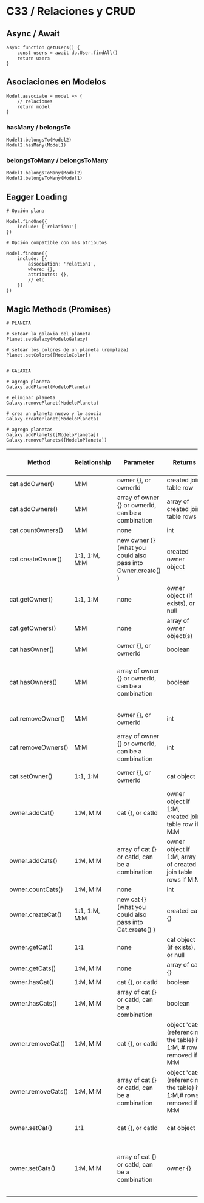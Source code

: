 # C33 / Relaciones y CRUD


## Async / Await

```
async function getUsers() {
    const users = await db.User.findAll()
    return users
}
```
## Asociaciones en Modelos
```
Model.associate = model => {
    // relaciones
    return model
}
```

### hasMany / belongsTo

```
Model1.belongsTo(Model2)
Model2.hasMany(Model1)
```

### belongsToMany / belongsToMany

```
Model1.belongsToMany(Model2)
Model2.belongsToMany(Model1)
```


## Eagger Loading
```
# Opción plana

Model.findOne({
    include: ['relation1']
})

# Opción compatible con más atributos

Model.findOne({
    include: [{
        association: 'relation1',
        where: {},
        attributes: {},
        // etc
    }]
})
```

## Magic Methods (Promises)

```
# PLANETA

# setear la galaxia del planeta
Planet.setGalaxy(ModeloGalaxy)

# setear los colores de un planeta (remplaza)
Planet.setColors([ModeloColor])


# GALAXIA

# agrega planeta
Galaxy.addPlanet(ModeloPlaneta)

# eliminar planeta
Galaxy.removePlanet(ModeloPlaneta)

# crea un planeta nuevo y lo asocia
Galaxy.createPlanet(ModeloPlaneta)

# agrega planetas
Galaxy.addPlanets([ModeloPlaneta])
Galaxy.removePlanets([ModeloPlaneta])
```

|Method            |Relationship |Parameter                                                   |Returns                                                            |Side effects / notes                                       |
|------------------|-------------|------------------------------------------------------------|-------------------------------------------------------------------|-----------------------------------------------------------|
|cat.addOwner()    |M:M          |owner {}, or ownerId                                        |created join table row                                             |                                                           |
|cat.addOwners()   |M:M          |array of owner {} or ownerId, can be a combination          |array of created join table rows                                   |                                                           |
|cat.countOwners() |M:M          |none                                                        |int                                                                |                                                           |
|cat.createOwner() |1:1, 1:M, M:M|new owner {} (what you could also pass into Owner.create() )|created owner object                                               |cat instance will have updated ownerId                     |
|cat.getOwner()    |1:1, 1:M     |none                                                        |owner object (if exists), or null                                  |                                                           |
|cat.getOwners()   |M:M          |none                                                        |array of owner object(s)                                           |                                                           |
|cat.hasOwner()    |M:M          |owner {}, or ownerId                                        |boolean                                                            |                                                           |
|cat.hasOwners()   |M:M          |array of owner {} or ownerId, can be a combination          |boolean                                                            |returns true only if ALL owners own this cat               |
|cat.removeOwner() |M:M          |owner {}, or ownerId                                        |int                                                                |number of owners removed                                   |
|cat.removeOwners()|M:M          |array of owner {} or ownerId, can be a combination          |int                                                                |number of owners removed                                   |
|cat.setOwner()    |1:1, 1:M     |owner {}, or ownerId                                        |cat object                                                         |with updated ownerId                                       |
|owner.addCat()    |1:M, M:M     |cat {}, or catId                                            |owner object if 1:M, created join table row if M:M                 |                                                           |
|owner.addCats()   |1:M, M:M     |array of cat {} or catId, can be a combination              |owner object if 1:M, array of created join table rows if M:M       |                                                           |
|owner.countCats() |1:M, M:M     |none                                                        |int                                                                |                                                           |
|owner.createCat() |1:1, 1:M, M:M|new cat {} (what you could also pass into Cat.create() )    |created cat {}                                                     |with associated ownerId                                    |
|owner.getCat()    |1:1          |none                                                        |cat object (if exists), or null                                    |                                                           |
|owner.getCats()   |1:M, M:M     |none                                                        |array of cat {}                                                    |                                                           |
|owner.hasCat()    |1:M, M:M     |cat {}, or catId                                            |boolean                                                            |                                                           |
|owner.hasCats()   |1:M, M:M     |array of cat {} or catId, can be a combination              |boolean                                                            |returns true only if ALL cats are owned                    |
|owner.removeCat() |1:M, M:M     |cat {}, or catId                                            |object 'cats' (referencing the table) if 1:M, # rows removed if M:M|                                                           |
|owner.removeCats()|1:M, M:M     |array of cat {} or catId, can be a combination              |object 'cats' (referencing the table) if 1:M,# rows removed if M:M |                                                           |
|owner.setCat()    |1:1          |cat {}, or catId                                            |cat object                                                         |with updated ownerId                                       |
|owner.setCats()   |1:M, M:M     |array of cat {} or catId, can be a combination              |owner {}                                                           |sets cats to input list, removing any other associated cats|

